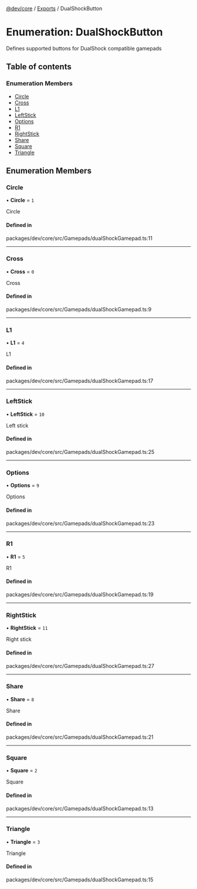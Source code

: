 [@dev/core](../README.md) / [Exports](../modules.md) / DualShockButton

# Enumeration: DualShockButton

Defines supported buttons for DualShock compatible gamepads

## Table of contents

### Enumeration Members

- [Circle](DualShockButton.md#circle)
- [Cross](DualShockButton.md#cross)
- [L1](DualShockButton.md#l1)
- [LeftStick](DualShockButton.md#leftstick)
- [Options](DualShockButton.md#options)
- [R1](DualShockButton.md#r1)
- [RightStick](DualShockButton.md#rightstick)
- [Share](DualShockButton.md#share)
- [Square](DualShockButton.md#square)
- [Triangle](DualShockButton.md#triangle)

## Enumeration Members

### Circle

• **Circle** = ``1``

Circle

#### Defined in

packages/dev/core/src/Gamepads/dualShockGamepad.ts:11

___

### Cross

• **Cross** = ``0``

Cross

#### Defined in

packages/dev/core/src/Gamepads/dualShockGamepad.ts:9

___

### L1

• **L1** = ``4``

L1

#### Defined in

packages/dev/core/src/Gamepads/dualShockGamepad.ts:17

___

### LeftStick

• **LeftStick** = ``10``

Left stick

#### Defined in

packages/dev/core/src/Gamepads/dualShockGamepad.ts:25

___

### Options

• **Options** = ``9``

Options

#### Defined in

packages/dev/core/src/Gamepads/dualShockGamepad.ts:23

___

### R1

• **R1** = ``5``

R1

#### Defined in

packages/dev/core/src/Gamepads/dualShockGamepad.ts:19

___

### RightStick

• **RightStick** = ``11``

Right stick

#### Defined in

packages/dev/core/src/Gamepads/dualShockGamepad.ts:27

___

### Share

• **Share** = ``8``

Share

#### Defined in

packages/dev/core/src/Gamepads/dualShockGamepad.ts:21

___

### Square

• **Square** = ``2``

Square

#### Defined in

packages/dev/core/src/Gamepads/dualShockGamepad.ts:13

___

### Triangle

• **Triangle** = ``3``

Triangle

#### Defined in

packages/dev/core/src/Gamepads/dualShockGamepad.ts:15
